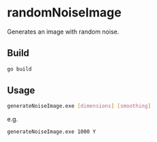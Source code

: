 # randomNoiseImage

Generates an image with random noise.

## Build

```bash
go build
```

## Usage

```bash
generateNoiseImage.exe [dimensions] [smoothing]
```

e.g.

```bash
generateNoiseImage.exe 1000 Y
```
